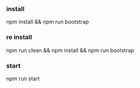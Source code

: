 ### install
npm install && npm run bootstrap

### re install
npm run clean && npm install && npm run bootstrap

### start
npm run start


